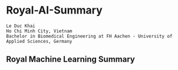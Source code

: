 # Royal-AI-Summary
```
Le Duc Khai
Ho Chi Minh City, Vietnam   
Bachelor in Biomedical Engineering at FH Aachen - University of Applied Sciences, Germany
```

## Royal Machine Learning Summary

